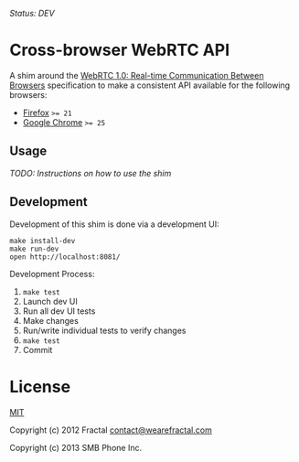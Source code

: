 *Status: DEV*

Cross-browser WebRTC API
========================

A shim around the [WebRTC 1.0: Real-time Communication Between Browsers](http://dev.w3.org/2011/webrtc/editor/webrtc.html) specification
to make a consistent API available for the following browsers:

  * [Firefox](http://nightly.mozilla.org/) `>= 21`
  * [Google Chrome](https://www.google.com/intl/en/chrome/browser/canary.html) `>= 25`


Usage
-----

*TODO: Instructions on how to use the shim*


Development
-----------

Development of this shim is done via a development UI:

    make install-dev
    make run-dev
    open http://localhost:8081/

Development Process:

  1. `make test`
  2. Launch dev UI
  3. Run all dev UI tests
  4. Make changes
  5. Run/write individual tests to verify changes
  6. `make test`
  7. Commit


License
=======

[MIT](http://opensource.org/licenses/MIT)

Copyright (c) 2012 Fractal contact@wearefractal.com

Copyright (c) 2013 SMB Phone Inc. 
